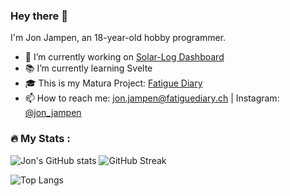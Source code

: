 ### Hey there 👋
I'm Jon Jampen, an 18-year-old hobby programmer.

<!-- **jonjampen/jonjampen** is a ✨ _special_ ✨ repository because its `README.md` (this file) appears on your GitHub profile. -->
- 🔭 I’m currently working on [Solar-Log Dashboard](https://github.com/jonjampen/solarlog-dashboard)
- 📚 I’m currently learning Svelte
- 🎓 This is my Matura Project: [Fatigue Diary](https://github.com/jonjampen/fatigue-diary)
- 📫 How to reach me: [jon.jampen@fatiguediary.ch](mailto:jon.jampen@fatiguediary.ch) | Instagram: [@jon_jampen](https://www.instagram.com/jon_jampen)

### :fire: My Stats :
![Jon's GitHub stats](https://github-readme-stats.vercel.app/api?username=jonjampen&show_icons=true&theme=dark)
![GitHub Streak](http://github-readme-streak-stats.herokuapp.com?user=jonjampen&theme=dark&background=151515)

![Top Langs](https://github-readme-stats.vercel.app/api/top-langs/?username=jonjampen&layout=compact)
